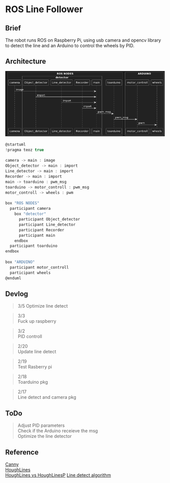 # ROS Line Follower

## Brief
The robot runs ROS on Raspberry Pi, using usb camera and opencv library to detect the line
and an Arduino to control the wheels by PID.

## Architecture
![Architecture](/asset/images/Architecture.png)

``` c
@startuml
!pragma teoz true

camera -> main : image
Object_detector -> main : import
Line_detector -> main : import
Recorder -> main : import
main -> toarduino : pwm_msg
toarduino -> motor_controll : pwm_msg
motor_controll -> wheels : pwm

box "ROS NODES"
  participant camera
    box "detector"
      participant Object_detector
      participant Line_detector
      participant Recorder
      participant main
    endbox
  participant toarduino
endbox

box "ARDUINO"
  participant motor_controll
  participant wheels
@enduml
```

## Devlog

> 3/5
> Optimize line detect

> 3/3  
> Fuck up raspberry

> 3/2  
> PID controll

> 2/20  
> Update line detect

> 2/19  
> Test Rasberry pi 

> 2/18  
> Toarduino pkg

> 2/17  
> Line detect and camera pkg  

## ToDo
> Adjust PID parameters  
> Check if the Arduino receieve the msg  
> Optimize the line detector 

## Reference

[Canny](https://blog.csdn.net/sunny2038/article/details/9202641)  
[HoughLines](https://blog.csdn.net/dcrmg/article/details/78880046)  
[HoughLines vs HoughLinesP](https://blog.csdn.net/ftimes/article/details/106816736)
[Line detect algorithm](https://hackmd.io/@0xff07/cv-tracking)
